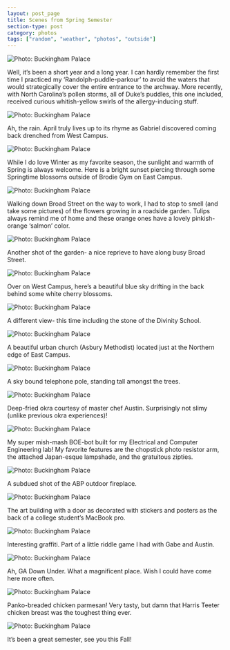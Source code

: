 ```yaml
---
layout: post_page
title: Scenes from Spring Semester
section-type: post
category: photos
tags: ["random", "weather", "photos", "outside"]
---
```



<img alt="Photo: Buckingham Palace" src="http://nmlin.org/Images/2015.05.07/randolpharch.jpg" style="max-width:630px;">

Well, it’s been a short year and a long year. I can hardly remember the first time I practiced my ‘Randolph-puddle-parkour’ to avoid the waters that would strategically cover the entire entrance to the archway. More recently, with North Carolina’s pollen storms, all of Duke’s puddles, this one included, received curious whitish-yellow swirls of the allergy-inducing stuff. 

<img alt="Photo: Buckingham Palace" src="http://nmlin.org/Images/2015.05.07/rainyneighborhoodfour.jpg" style="max-width:630px;">

Ah, the rain. April truly lives up to its rhyme as Gabriel discovered coming back drenched from West Campus.

<img alt="Photo: Buckingham Palace" src="http://nmlin.org/Images/2015.05.07/sun.jpg" style="max-width:630px;">

While I do love Winter as my favorite season, the sunlight and warmth of Spring is always welcome. Here is a bright sunset piercing through some Springtime blossoms outside of Brodie Gym on East Campus. 

<img alt="Photo: Buckingham Palace" src="http://nmlin.org/Images/2015.05.07/orange.jpg" style="max-width:630px;">

Walking down Broad Street on the way to work, I had to stop to smell (and take some pictures) of the flowers growing in a roadside garden. Tulips always remind me of home and these orange ones have a lovely pinkish-orange ‘salmon’ color. 

<img alt="Photo: Buckingham Palace" src="http://nmlin.org/Images/2015.05.07/white.jpg" style="max-width:630px;">

Another shot of the garden- a nice reprieve to have along busy Broad Street.

<img alt="Photo: Buckingham Palace" src="http://nmlin.org/Images/2015.05.07/cherry.jpg" style="max-width:630px;">

Over on West Campus, here’s a beautiful blue sky drifting in the back behind some white cherry blossoms. 

<img alt="Photo: Buckingham Palace" src="http://nmlin.org/Images/2015.05.07/stone.jpg" style="max-width:630px;">

A different view- this time including the stone of the Divinity School.

<img alt="Photo: Buckingham Palace" src="http://nmlin.org/Images/2015.05.07/amc.jpg" style="max-width:630px;">

A beautiful urban church (Asbury Methodist) located just at the Northern edge of East Campus. 

<img alt="Photo: Buckingham Palace" src="http://nmlin.org/Images/2015.05.07/pole.jpg" style="max-width:630px;">

A sky bound telephone pole, standing tall amongst the trees. 

<img alt="Photo: Buckingham Palace" src="http://nmlin.org/Images/2015.05.07/okra.jpg" style="max-width:630px;">

Deep-fried okra courtesy of master chef Austin. Surprisingly not slimy (unlike previous okra experiences)! 

<img alt="Photo: Buckingham Palace" src="http://nmlin.org/Images/2015.05.07/bot.jpg" style="max-width:630px;">

My super mish-mash BOE-bot built for my Electrical and Computer Engineering lab! My favorite features are the chopstick photo resistor arm, the attached Japan-esque lampshade, and the gratuitous zipties. 

<img alt="Photo: Buckingham Palace" src="http://nmlin.org/Images/2015.05.07/abp.jpg" style="max-width:630px;">

A subdued shot of the ABP outdoor fireplace. 

<img alt="Photo: Buckingham Palace" src="http://nmlin.org/Images/2015.05.07/art.jpg" style="max-width:630px;">

The art building with a door as decorated with stickers and posters as the back of a college student’s MacBook pro.

<img alt="Photo: Buckingham Palace" src="http://nmlin.org/Images/2015.05.07/reindeer.jpg" style="max-width:630px;">

Interesting graffiti. Part of a little riddle game I had with Gabe and Austin.

<img alt="Photo: Buckingham Palace" src="http://nmlin.org/Images/2015.05.07/pool.jpg" style="max-width:630px;">

Ah, GA Down Under. What a magnificent place. Wish I could have come here more often.

<img alt="Photo: Buckingham Palace" src="http://nmlin.org/Images/2015.05.07/panko.jpg" style="max-width:630px;">

Panko-breaded chicken parmesan! Very tasty, but damn that Harris Teeter chicken breast was the toughest thing ever. 

<img alt="Photo: Buckingham Palace" src="http://nmlin.org/Images/2015.05.07/face.jpg" style="max-width:630px;">

It’s been a great semester, see you this Fall!
